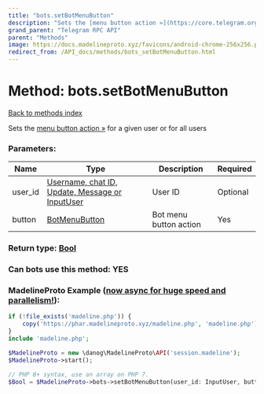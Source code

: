 ```yaml
---
title: "bots.setBotMenuButton"
description: "Sets the [menu button action »](https://core.telegram.org/api/bots/menu) for a given user or for all users"
grand_parent: "Telegram RPC API"
parent: "Methods"
image: https://docs.madelineproto.xyz/favicons/android-chrome-256x256.png
redirect_from: /API_docs/methods/bots_setBotMenuButton.html
---
```

# Method: bots.setBotMenuButton
[Back to methods index](index.html)



Sets the [menu button action »](https://core.telegram.org/api/bots/menu) for a given user or for all users

### Parameters:

| Name     |    Type       | Description | Required |
|----------|---------------|-------------|----------|
|user\_id|[Username, chat ID, Update, Message or InputUser](/API_docs/types/InputUser.html) | User ID | Optional|
|button|[BotMenuButton](/API_docs/types/BotMenuButton.html) | Bot menu button action | Yes|


### Return type: [Bool](/API_docs/types/Bool.html)

### Can bots use this method: **YES**


### MadelineProto Example ([now async for huge speed and parallelism!](https://docs.madelineproto.xyz/docs/ASYNC.html)):


```php
if (!file_exists('madeline.php')) {
    copy('https://phar.madelineproto.xyz/madeline.php', 'madeline.php');
}
include 'madeline.php';

$MadelineProto = new \danog\MadelineProto\API('session.madeline');
$MadelineProto->start();

// PHP 8+ syntax, use an array on PHP 7.
$Bool = $MadelineProto->bots->setBotMenuButton(user_id: InputUser, button: BotMenuButton, );
```

